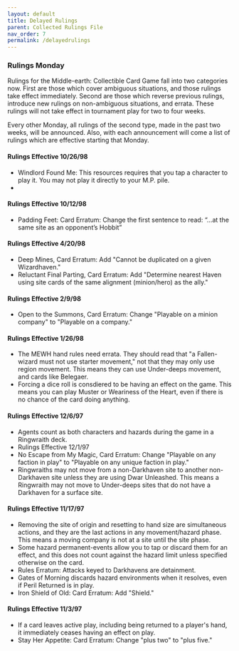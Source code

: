 ```yaml
---
layout: default
title: Delayed Rulings
parent: Collected Rulings File
nav_order: 7
permalink: /delayedrulings
---
```


### Rulings Monday

Rulings for the Middle-earth: Collectible Card Game fall into two categories now. First are those which cover ambiguous situations, and those rulings take effect immediately. Second are those which reverse previous rulings, introduce new rulings on non-ambiguous situations, and errata. These rulings will not take effect in tournament play for two to four weeks.

Every other Monday, all rulings of the second type, made in the past two weeks, will be announced. Also, with each announcement will come a list of rulings which are effective starting that Monday.

#### Rulings Effective 10/26/98

- Windlord Found Me: This resources requires that you tap a character to play it. You may not play it directly to your M.P. pile.
- 
#### Rulings Effective 10/12/98

- Padding Feet: Card Erratum: Change the first sentence to read: “…at the same site as an opponent’s Hobbit”

#### Rulings Effective 4/20/98

- Deep Mines, Card Erratum: Add "Cannot be duplicated on a given Wizardhaven."
- Reluctant Final Parting, Card Erratum: Add "Determine nearest Haven using site cards of the same alignment (minion/hero) as the ally."

#### Rulings Effective 2/9/98

- Open to the Summons, Card Erratum: Change "Playable on a minion company" to "Playable on a company."

#### Rulings Effective 1/26/98

- The MEWH hand rules need errata. They should read that "a Fallen-wizard must not use starter movement," not that they may only use region movement. This means they can use Under-deeps movement, and cards like Belegaer.
- Forcing a dice roll is consdiered to be having an effect on the game. This means you can play Muster or Weariness of the Heart, even if there is no chance of the card doing anything.

#### Rulings Effective 12/6/97

- Agents count as both characters and hazards during the game in a Ringwraith deck.
- Rulings Effective 12/1/97
- No Escape from My Magic, Card Erratum: Change "Playable on any faction in play" to "Playable on any unique faction in play."
- Ringwraiths may not move from a non-Darkhaven site to another non- Darkhaven site unless they are using Dwar Unleashed. This means a Ringwraith may not move to Under-deeps sites that do not have a Darkhaven for a surface site.

#### Rulings Effective 11/17/97

- Removing the site of origin and resetting to hand size are simultaneous actions, and they are the last actions in any movement/hazard phase. This means a moving company is not at a site until the site phase.
- Some hazard permanent-events allow you to tap or discard them for an effect, and this does not count against the hazard limit unless specified otherwise on the card.
- Rules Erratum: Attacks keyed to Darkhavens are detainment.
- Gates of Morning discards hazard environments when it resolves, even if Peril Returned is in play.
- Iron Shield of Old: Card Erratum: Add "Shield."

#### Rulings Effective 11/3/97

- If a card leaves active play, including being returned to a player's hand, it immediately ceases having an effect on play.
- Stay Her Appetite: Card Erratum: Change "plus two" to "plus five."
